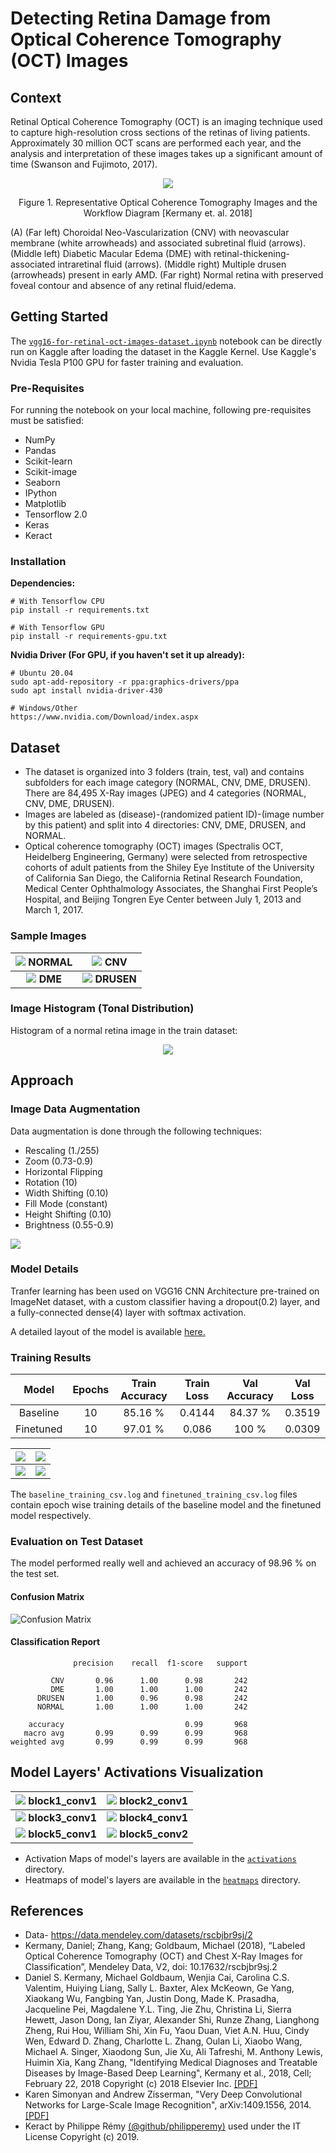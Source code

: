 # Detecting Retina Damage from Optical Coherence Tomography (OCT) Images
## Context
Retinal Optical Coherence Tomography (OCT) is an imaging technique used to capture high-resolution cross sections of the retinas of living patients. Approximately 30 million OCT scans are performed each year, and the analysis and interpretation of these images takes up a significant amount of time (Swanson and Fujimoto, 2017).
<p align="center">
  <img src="/assets/dataset_classes.png">
</p>

<p align="center">Figure 1. Representative Optical Coherence Tomography Images and the Workflow Diagram [Kermany et. al. 2018]</p>

(A) (Far left) Choroidal Neo-Vascularization (CNV) with neovascular membrane (white arrowheads) and associated subretinal fluid (arrows). (Middle left) Diabetic Macular Edema (DME) with retinal-thickening-associated intraretinal fluid (arrows). (Middle right) Multiple drusen (arrowheads) present in early AMD. (Far right) Normal retina with preserved foveal contour and absence of any retinal fluid/edema.

## Getting Started
The <a href= "/vgg16-for-retinal-oct-images-dataset.ipynb">`vgg16-for-retinal-oct-images-dataset.ipynb`</a> notebook can be directly run on Kaggle after loading the dataset in the Kaggle Kernel. Use Kaggle's Nvidia Tesla P100 GPU for faster training and evaluation.
### Pre-Requisites
For running the notebook on your local machine, following pre-requisites must be satisfied:
- NumPy
- Pandas
- Scikit-learn
- Scikit-image
- Seaborn
- IPython
- Matplotlib
- Tensorflow 2.0
- Keras
- Keract

### Installation
**Dependencies:**
```
# With Tensorflow CPU
pip install -r requirements.txt

# With Tensorflow GPU
pip install -r requirements-gpu.txt
```
**Nvidia Driver (For GPU, if you haven't set it up already):**
```
# Ubuntu 20.04
sudo apt-add-repository -r ppa:graphics-drivers/ppa
sudo apt install nvidia-driver-430

# Windows/Other
https://www.nvidia.com/Download/index.aspx
```
## Dataset
* The dataset is organized into 3 folders (train, test, val) and contains subfolders for each image category (NORMAL, CNV, DME, DRUSEN). There are 84,495 X-Ray images (JPEG) and 4 categories (NORMAL, CNV, DME, DRUSEN).
* Images are labeled as (disease)-(randomized patient ID)-(image number by this patient) and split into 4 directories: CNV, DME, DRUSEN, and NORMAL.
* Optical coherence tomography (OCT) images (Spectralis OCT, Heidelberg Engineering, Germany) were selected from retrospective cohorts of adult patients from the Shiley Eye Institute of the University of California San Diego, the California Retinal Research Foundation, Medical Center Ophthalmology Associates, the Shanghai First People’s Hospital, and Beijing Tongren Eye Center between July 1, 2013 and March 1, 2017.
### Sample Images
|![](/assets/normal_eye.png) NORMAL|![](/assets/cnv_eye.png) CNV|
:-------------------------:|:-------------------------:
![](/assets/dme_eye.png) **DME**|![](/assets/drusen_eye.png) **DRUSEN**

### Image Histogram (Tonal Distribution)
Histogram of a normal retina image in the train dataset:
<p align="center">
  <img src= "/assets/histogram.jpeg">
</p>

## Approach
### Image Data Augmentation
Data augmentation is done through the following techniques:
- Rescaling (1./255)
- Zoom (0.73-0.9)
- Horizontal Flipping
- Rotation (10)
- Width Shifting (0.10)
- Fill Mode (constant)
- Height Shifting (0.10)
- Brightness (0.55-0.9)

<p><img src= "/assets/augmented_image.jpeg"></p>

### Model Details
Tranfer learning has been used on VGG16 CNN Architecture pre-trained on ImageNet dataset, with a custom classifier having a dropout(0.2) layer, and a fully-connected dense(4) layer with softmax activation.

A detailed layout of the model is available <a href= "/assets/model_plot.png">here.</a>

### Training Results

|Model|Epochs|Train Accuracy|Train Loss| Val Accuracy| Val Loss |
| :-----: | :-----: | :-----: | :-----: | :-----: | :-----: |
| Baseline | 10 | 85.16 % | 0.4144 | 84.37 % | 0.3519 |
| Finetuned | 10 | 97.01 % | 0.086 | 100 % | 0.0309|

| ![](/assets/baseline_acc_epoch.jpeg) | ![](/assets/baseline_loss_epoch.jpeg) |
| :-----: | :-----: |
| ![](/assets/finetuned_acc_epoch.jpeg) | ![](/assets/finetuned_loss_epoch.jpeg) |

The `baseline_training_csv.log` and `finetuned_training_csv.log` files contain epoch wise training details of the baseline model and the finetuned model respectively.

### Evaluation on Test Dataset
The model performed really well and achieved an accuracy of 98.96 % on the test set.
#### Confusion Matrix
![Confusion Matrix](/assets/confusion_matrix.jpeg)

#### Classification Report
```
              precision    recall  f1-score   support

         CNV       0.96      1.00      0.98       242
         DME       1.00      1.00      1.00       242
      DRUSEN       1.00      0.96      0.98       242
      NORMAL       1.00      1.00      1.00       242

    accuracy                           0.99       968
   macro avg       0.99      0.99      0.99       968
weighted avg       0.99      0.99      0.99       968
```

## Model Layers' Activations Visualization
|![](/assets/1_block1_conv1.jpeg) block1_conv1|![](/assets/4_block2_conv1.jpeg) block2_conv1|
:-------------------------:|:-------------------------:
![](/assets/7_block3_conv1.jpeg) **block3_conv1**|![](/assets/11_block4_conv1.jpeg) **block4_conv1**
![](/assets/15_block5_conv1.jpeg) **block5_conv1**|![](/assets/16_block5_conv2.jpeg) **block5_conv2**

* Activation Maps of model's layers are available in the <a href= "/activations">`activations`</a> directory.
* Heatmaps of model's layers are available in the <a href= "/heatmaps">`heatmaps`</a> directory.

## References
* Data- https://data.mendeley.com/datasets/rscbjbr9sj/2
* Kermany, Daniel; Zhang, Kang; Goldbaum, Michael (2018), “Labeled Optical Coherence Tomography (OCT) and Chest X-Ray Images for Classification”, Mendeley Data, V2, doi: 10.17632/rscbjbr9sj.2
* Daniel S. Kermany, Michael Goldbaum, Wenjia Cai, Carolina C.S. Valentim, Huiying Liang, Sally L. Baxter, Alex McKeown, Ge Yang, Xiaokang Wu, Fangbing Yan, Justin Dong, Made K. Prasadha, Jacqueline Pei, Magdalene Y.L. Ting, Jie Zhu, Christina Li, Sierra Hewett, Jason Dong, Ian Ziyar, Alexander Shi, Runze Zhang, Lianghong Zheng, Rui Hou, William Shi, Xin Fu, Yaou Duan, Viet A.N. Huu, Cindy Wen, Edward D. Zhang, Charlotte L. Zhang, Oulan Li, Xiaobo Wang, Michael A. Singer, Xiaodong Sun, Jie Xu, Ali Tafreshi, M. Anthony Lewis, Huimin Xia, Kang Zhang, "Identifying Medical Diagnoses and Treatable Diseases by Image-Based Deep Learning", Kermany et al., 2018, Cell; February 22, 2018 Copyright (c) 2018 Elsevier Inc. <a href= "https://www.cell.com/action/showPdf?pii=S0092-8674%2818%2930154-5">[PDF]</a>
* Karen Simonyan and Andrew Zisserman, "Very Deep Convolutional Networks for Large-Scale Image Recognition", arXiv:1409.1556, 2014. <a href= "https://arxiv.org/pdf/1409.1556v6.pdf">[PDF]</a>
* Keract by Philippe Rémy <a href= "https://github.com/philipperemy/keract">(@github/philipperemy)</a> used under the IT License Copyright (c) 2019.
